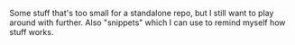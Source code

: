 Some stuff that's too small for a standalone repo, but I still want 
to play around with further. Also "snippets" which I can use to
remind myself how stuff works.
